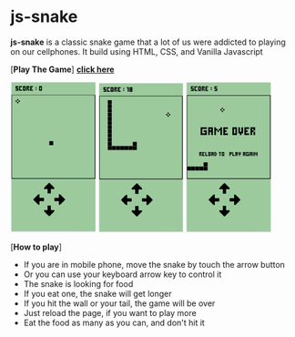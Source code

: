 # js-snake

**js-snake** is a classic snake game that a lot of us were addicted to playing on our cellphones.
It build using HTML, CSS, and Vanilla Javascript



[**Play The Game**] **[click here](https://zakiarsyad.github.io/js-snake/)**

<img src="./screenshot/mainPage.png" width="150"> <img src="./screenshot/play.png" width="150"> <img src="./screenshot/gameOver.png" width="150">



[**How to play**]
- If you are in mobile phone, move the snake by touch the arrow button
- Or you can use your keyboard arrow key to control it
- The snake is looking for food
- If you eat one, the snake will get longer
- If you hit the wall or your tail, the game will be over
- Just reload the page, if you want to play more
- Eat the food as many as you can, and don't hit it
